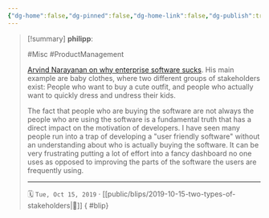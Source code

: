 ```yaml
---
{"dg-home":false,"dg-pinned":false,"dg-home-link":false,"dg-publish":true,"type":"blip","created-date":"2019-10-15T00:00:00","disabled rules":["yaml-title","yaml-title-alias","file-name-heading"],"title":"philipp @ 2019-10-15","dg-permalink":"2019/10/15/two-types-of-stakeholders/","updated-date":"2025-05-01T10:03:53","dg-path":"blips/2019-10-15-two-types-of-stakeholders.md","permalink":"/2019/10/15/two-types-of-stakeholders/","dgPassFrontmatter":true,"created":"2019-10-15T00:00:00","updated":"2025-05-01T10:03:53"}
---
```


> [!summary] **philipp**:
>
> #Misc #ProductManagement
>
> [Arvind Narayanan on why enterprise software sucks](https://mobile.twitter.com/random_walker/status/1182635589604171776). His main example are baby clothes, where two different groups of stakeholders exist: People who want to buy a cute outfit, and people who actually want to quickly dress and undress their kids.
>
> The fact that people who are buying the software are not always the people who are using the software is a fundamental truth that has a direct impact on the motivation of developers. I have seen many people run into a trap of developing a "user friendly software" without an understanding about who is actually buying the software. It can be very frustrating putting a lot of effort into a fancy dashboard no one uses as opposed to improving the parts of the software the users are frequently using.
> - - -
>
> 🗓️ `Tue, Oct 15, 2019` · [[public/blips/2019-10-15-two-types-of-stakeholders\|🔗]]
{ #blip}

